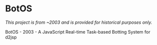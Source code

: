 # BotOS

_This project is from ~2003 and is provided for historical purposes only._

BotOS - 2003 - A JavaScript Real-time Task-based Botting System for d2jsp

